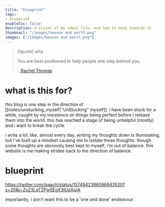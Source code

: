 ```yaml
---
title: "blueprint"
tags:
- blueprint
enableToc: false
description: a vision of my ideal life, and how to move towards it 
thumbnail: "/images/heaven and earth.png"
images: ["/images/heaven and earth.png"]
---
```


> [!quote] why
>
> You are best positioned to help people one step behind you.
> 
> -[ Rachel Thomas](https://medium.com/@racheltho/why-you-yes-you-should-blog-7d2544ac1045)

# what is this for?
this blog is one step in the direction of [[notes/unstucking_myself|"UnStucking" myself]]. i have been stuck for a while, caught by my insistence on things being perfect before i release them into the world. this has reached a stage of being unhelpful (mostly) and i want to break the cycle. 

i write a lot. like, almost every day. writing my thoughts down is illuminating, but i've built up a mindset causing me to isolate these thoughts. though some thoughts are obviously best kept to myself, i'm out of balance. this website is me making strides back to the direction of balance.

# blueprint

https://twitter.com/isaach/status/1574842386596843520?s=20&t=Zo23LeTZPw5EgX3tUqXpiA

importantly, i don't want this to be a 'one and done' endeavour